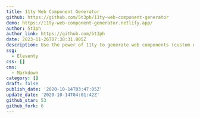 ```yaml
---
title: 11ty Web Component Generator
github: https://github.com/5t3ph/11ty-web-component-generator
demo: https://11ty-web-component-generator.netlify.app/
author: 5t3ph
author_link: https://github.com/5t3ph
date: 2023-11-26T07:38:31.805Z
description: Use the power of 11ty to generate web components (custom elements).
ssg:
  - Eleventy
css: []
cms:
  - Markdown
category: []
draft: false
publish_date: '2020-10-14T03:47:05Z'
update_date: '2020-10-14T04:01:42Z'
github_star: 53
github_fork: 6
---
```

